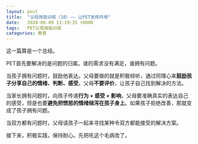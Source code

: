 ```yaml
---
layout: post
title:  "父母效能训练（10）—— 让PET发挥作用"
date:   2020-06-09 13:19:35 +0800
tags:   PET父母效能训练
categories: 教育
---
```


这一篇算是一个总结。

PET首先要解决的是问题的归属。谁的需求没有满足，谁拥有问题。

当孩子拥有问题时，鼓励他表达。父母要做的就是积极倾听，通过同理心来**鼓励孩子分享自己的情绪、判断、感受**。父母**不要评价**，让孩子自己找到解决的方法。

当家长拥有问题时，向孩子传递**行为 + 感受 + 影响**，父母要准确真实的表达自己的感受，但是也要**避免把愤怒的情绪倾泻在孩子身上**。如果孩子拒绝改善，那就变成了孩子拥有问题。

当双方都有问题时，父母请孩子一起来寻找某种令双方都能接受的解决方案。

接下来，积极实践，保持耐心。先把吼这个毛病改了。
